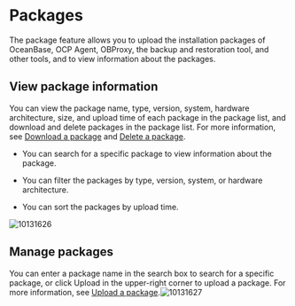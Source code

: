 Packages 
=============================

The package feature allows you to upload the installation packages of OceanBase, OCP Agent, OBProxy, the backup and restoration tool, and other tools, and to view information about the packages. 

View package information 
---------------------------------------------

You can view the package name, type, version, system, hardware architecture, size, and upload time of each package in the package list, and download and delete packages in the package list. For more information, see [Download a package](/en-US/3.ob-cloud-platform/7.manage-software-packages/2.download-the-software-package.md) and [Delete a package](/en-US/3.ob-cloud-platform/7.manage-software-packages/3.delete-software-packages.md). 

* You can search for a specific package to view information about the package.

  

* You can filter the packages by type, version, system, or hardware architecture.

  

* You can sort the packages by upload time.

  




![10131626](https://help-static-aliyun-doc.aliyuncs.com/assets/img/en-US/1614306461/p338371.png)

Manage packages 
------------------------------------

You can enter a package name in the search box to search for a specific package, or click Upload in the upper-right corner to upload a package. For more information, see [Upload a package](/en-US/3.ob-cloud-platform/7.manage-software-packages/1.upload-a-software-package.md).![10131627](https://help-static-aliyun-doc.aliyuncs.com/assets/img/en-US/1614306461/p338373.png)
